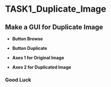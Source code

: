 # TASK1_Duplicate_Image

## Make a GUI for Duplicate Image
* **Button Browse**
   
* **Button Duplicate**

* **Axes 1 for Original Image**

* **Axes 2 for Duplicated Image**

### Good Luck

